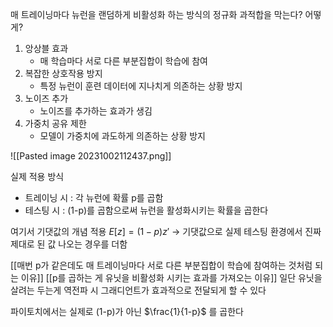 매 트레이닝마다 뉴런을 랜덤하게 비활성화 하는 방식의 정규화
과적합을 막는다? 어떻게?
1. 앙상블 효과 
	- 매 학습마다 서로 다른 부분집합이 학습에 참여
2. 복잡한 상호작용 방지
	- 특정 뉴런이 훈련 데이터에 지나치게 의존하는 상황 방지
3. 노이즈 추가
	- 노이즈를 추가하는 효과가 생김
4. 가중치 공유 제한
	- 모델이 가중치에 과도하게 의존하는 상황 방지

![[Pasted image 20231002112437.png]]

실제 적용 방식 
- 트레이닝 시 : 각 뉴런에 확률 p를 곱함
- 테스팅 시 :  (1-p)를 곱함으로써 뉴런을 활성화시키는 확률을 곱한다

여기서 기댓값의 개념 적용
$E[z] = (1 - p)z'$
-> 기댓값으로 실제 테스팅 환경에서 진짜 제대로 된 값 나오는 경우를 더함

[[매번 p가 같은데도 매 트레이닝마다 서로 다른 부분집합이 학습에 참여하는 것처럼 되는 이유]]
[[p를 곱하는 게 유닛을 비활성화 시키는 효과를 가져오는 이유]]
일단 유닛을 살려는 두는게 역전파 시 그래디언트가 효과적으로 전달되게 할 수 있다

파이토치에서는 실제로 (1-p)가 아닌 $\frac{1}{1-p}$ 를 곱한다